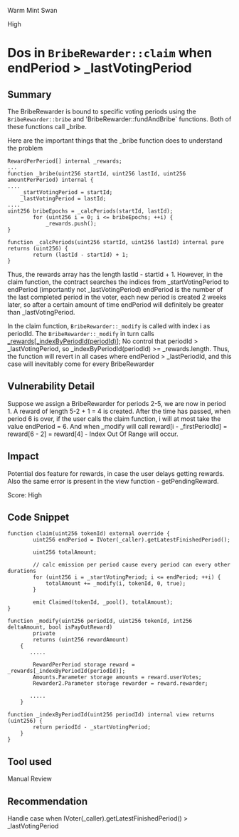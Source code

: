Warm Mint Swan

High

# Dos in `BribeRewarder::claim` when endPeriod > _lastVotingPeriod

## Summary
The BribeRewarder is bound to specific voting periods using the `BribeRewarder::bribe` and 'BribeRewarder::fundAndBribe` functions. Both of these functions call _bribe.

Here are the important things that the _bribe function does to understand the problem

```solidity
RewardPerPeriod[] internal _rewards;
...
function _bribe(uint256 startId, uint256 lastId, uint256 amountPerPeriod) internal {
....
    _startVotingPeriod = startId;
    _lastVotingPeriod = lastId;
....
uint256 bribeEpochs = _calcPeriods(startId, lastId);
        for (uint256 i = 0; i <= bribeEpochs; ++i) {
            _rewards.push();
}

function _calcPeriods(uint256 startId, uint256 lastId) internal pure returns (uint256) {
        return (lastId - startId) + 1;
}
```

Thus, the rewards array has the length lastId - startId + 1.
However, in the claim function, the contract searches the indices from _startVotingPeriod to endPeriod (importantly not _lastVotingPeriod) endPeriod is the number of the last completed period in the voter, each new period is created 2 weeks later, so after a certain amount of time endPeriod will definitely be greater than _lastVotingPeriod.

In the claim function, `BribeRewarder::_modify` is called with index i as periodId. The `BribeRewarder::_modify` in turn calls [_rewards[_indexByPeriodId(periodId)]](https://github.com/sherlock-audit/2024-06-magicsea/blob/main/magicsea-staking/src/rewarders/BribeRewarder.sol#L274); No control that periodId > _lastVotingPeriod, so _indexByPeriodId(periodId) >= _rewards.length. Thus, the function will revert in all cases where endPeriod > _lastPeriodId, and this case will inevitably come for every BribeRewarder

## Vulnerability Detail
Suppose we assign a BribeRewarder for periods 2-5, we are now in period 1. A reward of length 5-2 + 1 = 4 is created. After the time has passed, when period 6 is over, if the user calls the claim function, i will at most take the value endPeriod = 6. And when _modify will call reward[i - _firstPeriodId] = reward[6 - 2] = reward[4] - Index Out Of Range will occur. 

## Impact
Potential dos feature for rewards, in case the user delays getting rewards. Also the same error is present in the view function - getPendingReward. 

Score: High
## Code Snippet
```soldiity
function claim(uint256 tokenId) external override {
        uint256 endPeriod = IVoter(_caller).getLatestFinishedPeriod();

        uint256 totalAmount;

        // calc emission per period cause every period can every other durations
        for (uint256 i = _startVotingPeriod; i <= endPeriod; ++i) {
            totalAmount += _modify(i, tokenId, 0, true);
        }

        emit Claimed(tokenId, _pool(), totalAmount);
}

function _modify(uint256 periodId, uint256 tokenId, int256 deltaAmount, bool isPayOutReward)
        private
        returns (uint256 rewardAmount)
    {
       .....

        RewardPerPeriod storage reward = _rewards[_indexByPeriodId(periodId)];
        Amounts.Parameter storage amounts = reward.userVotes;
        Rewarder2.Parameter storage rewarder = reward.rewarder;

       .....
    }

function _indexByPeriodId(uint256 periodId) internal view returns (uint256) {
        return periodId - _startVotingPeriod;
    }
}
```
## Tool used

Manual Review

## Recommendation
Handle case when IVoter(_caller).getLatestFinishedPeriod() > _lastVotingPeriod